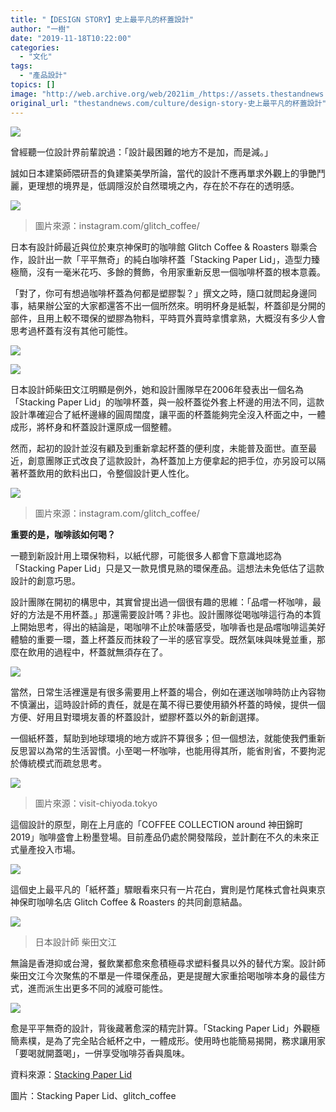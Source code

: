 ```yaml
---
title: "【DESIGN STORY】史上最平凡的杯蓋設計"
author: "一樹"
date: "2019-11-18T10:22:00"
categories:
  - "文化"
tags:
  - "產品設計"
topics: []
image: "http://web.archive.org/web/2021im_/https://assets.thestandnews.com/media/photos/1_NBQOj_9Djvpl3.jpg"
original_url: "thestandnews.com/culture/design-story-史上最平凡的杯蓋設計"
---
```

![](http://web.archive.org/web/2021im_/https://assets.thestandnews.com/media/photos/1_NBQOj_9Djvpl3.jpg)

曾經聽一位設計界前輩說過：「設計最困難的地方不是加，而是減。」

誠如日本建築師隈研吾的負建築美學所論，當代的設計不應再單求外觀上的爭艷鬥麗，更理想的境界是，低調隱沒於自然環境之內，存在於不存在的透明感。

![](http://web.archive.org/web/2021im_/https://assets.thestandnews.com/media/photos/glitch_coffee_35339803_2044165855902428_1011639135225511936_n_FZ8CQ_sdzWc7j.jpg)
> 圖片來源：instagram.com/glitch\_coffee/

日本有設計師最近與位於東京神保町的咖啡館 Glitch Coffee & Roasters 聯乘合作，設計出一款「平平無奇」的純白咖啡杯蓋「Stacking Paper Lid」，造型力臻極簡，沒有一毫米花巧、多餘的贅飾，令用家重新反思一個咖啡杯蓋的根本意義。

「對了，你可有想過咖啡杯蓋為何都是塑膠製？」撰文之時，隨口就問起身邊同事，結果辦公室的大家都還答不出一個所然來。明明杯身是紙製，杯蓋卻是分開的部件，且用上較不環保的塑膠為物料，平時買外賣時拿慣拿熟，大概沒有多少人會思考過杯蓋有沒有其他可能性。

![](http://web.archive.org/web/2021im_/https://assets.thestandnews.com/media/photos/paper_rid_2-1440x961_SGq4b_DFqSDrm.jpg)

![](http://web.archive.org/web/2021im_/https://assets.thestandnews.com/media/photos/about_sp_PeE81_XzfnJuF.jpg)

  
日本設計師柴田文江明顯是例外，她和設計團隊早在2006年發表出一個名為「Stacking Paper Lid」的咖啡杯蓋，與一般杯蓋從外套上杯邊的用法不同，這款設計準確迎合了紙杯邊緣的圓周闊度，讓平面的杯蓋能夠完全沒入杯面之中，一體成形，將杯身和杯蓋設計還原成一個整體。

然而，起初的設計並沒有顧及到重新拿起杯蓋的便利度，未能普及面世。直至最近，創意團隊正式改良了這款設計，為杯蓋加上方便拿起的把手位，亦另設可以隔著杯蓋飲用的飲料出口，令整個設計更人性化。

![](http://web.archive.org/web/2021im_/https://assets.thestandnews.com/media/photos/glitch_coffee_29740286_162613101033994_570370179440050176_n_0Emmu_hvPNPYa.jpg)
> 圖片來源：instagram.com/glitch\_coffee/

**重要的是，咖啡該如何喝？**

一聽到新設計用上環保物料，以紙代膠，可能很多人都會下意識地認為「Stacking Paper Lid」只是又一款見慣見熟的環保產品。這想法未免低估了這款設計的創意巧思。

設計團隊在開初的構思中，其實曾提出過一個很有趣的思維：「品嚐一杯咖啡，最好的方法是不用杯蓋。」那還需要設計嗎？非也。設計團隊從喝咖啡這行為的本質上開始思考，得出的結論是，喝咖啡不止於味蕾感受，咖啡香也是品嚐咖啡這美好體驗的重要一環，蓋上杯蓋反而抹殺了一半的感官享受。既然氣味與味覺並重，那麼在飲用的過程中，杯蓋就無須存在了。

![](http://web.archive.org/web/2021im_/https://assets.thestandnews.com/media/photos/glitch_coffee_28156073_171152626871306_8173868890854522880_n_YKf8k_oOdDoZG.jpg)

當然，日常生活裡還是有很多需要用上杯蓋的場合，例如在運送咖啡時防止內容物不慎灑出，這時設計師的責任，就是在萬不得已要使用額外杯蓋的時候，提供一個方便、好用且對環境友善的杯蓋設計，塑膠杯蓋以外的新創選擇。

一個紙杯蓋，幫助到地球環境的地方或許不算很多；但一個想法，就能使我們重新反思習以為常的生活習慣。小至喝一杯咖啡，也能用得其所，能省則省，不要拘泥於傳統模式而疏怠思考。

![](http://web.archive.org/web/2021im_/https://assets.thestandnews.com/media/photos/b2545def9fb740f12d8762287e36a320_yJDyV_XvUNgP8.jpeg)
> 圖片來源：visit-chiyoda.tokyo

這個設計的原型，剛在上月底的「COFFEE COLLECTION around 神田錦町 2019」咖啡盛會上粉墨登場。目前產品仍處於開發階段，並計劃在不久的未來正式量產投入市場。

![](http://web.archive.org/web/2021im_/https://assets.thestandnews.com/media/photos/a_Ldnoc_tGP2SWE.jpg)

  
這個史上最平凡的「紙杯蓋」驟眼看來只有一片花白，實則是竹尾株式會社與東京神保町咖啡名店 Glitch Coffee & Roasters 的共同創意結晶。

![](http://web.archive.org/web/2021im_/https://assets.thestandnews.com/media/photos/fumieshibata_tHUN1_oJO2ncE.jpg)
> 日本設計師 柴田文江

無論是香港抑或台灣，餐飲業都愈來愈積極尋求塑料餐具以外的替代方案。設計師柴田文江今次聚焦的不單是一件環保產品，更是提醒大家重拾喝咖啡本身的最佳方式，進而派生出更多不同的減廢可能性。

![](http://web.archive.org/web/2021im_/https://assets.thestandnews.com/media/photos/papershow_wy5QB_03VGlf5.jpg)

愈是平平無奇的設計，背後藏著愈深的精完計算。「Stacking Paper Lid」外觀極簡素樸，是為了完全貼合紙杯之中，一體成形。使用時也能簡易揭開，務求讓用家「要喝就開蓋喝」，一併享受咖啡芬香與風味。

資料來源：[Stacking Paper Lid](http://web.archive.org/web/20211229132653/https://stackingpaperlid.com/english.html)  
  
圖片：Stacking Paper Lid、glitch\_coffee